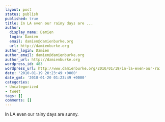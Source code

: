 ```yaml
---
layout: post
status: publish
published: true
title: In LA even our rainy days are ...
author:
  display_name: Damien
  login: Damien
  email: damien@damienburke.org
  url: http://damienburke.org
author_login: Damien
author_email: damien@damienburke.org
author_url: http://damienburke.org
wordpress_id: 483
wordpress_url: http://www.damienburke.org/2010/01/19/in-la-even-our-rainy-days-are-2/
date: '2010-01-19 20:23:49 +0000'
date_gmt: '2010-01-20 01:23:49 +0000'
categories:
- Uncategorized
- tweet
tags: []
comments: []
---
```

<p>In LA even our rainy days are sunny.</p>
